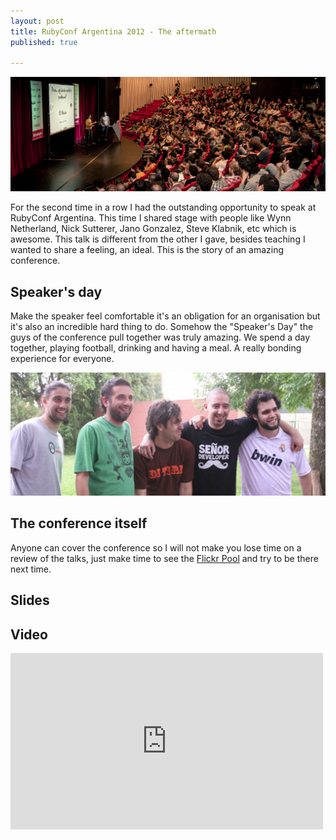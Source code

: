 ```yaml
---
layout: post
title: RubyConf Argentina 2012 - The aftermath
published: true

---
```


![](/posts_assets/rubyconf-ar-header.png)

For the second time in a row I had the outstanding opportunity to
speak at RubyConf Argentina. This time I shared stage with people like Wynn
Netherland, Nick Sutterer, Jano Gonzalez, Steve Klabnik, etc which is awesome.
This talk is different from the other I gave, besides teaching I wanted to share
a feeling, an ideal. This is the story of an amazing conference.

## Speaker's day

Make the speaker feel comfortable it's an obligation for an organisation but
it's also an incredible hard thing to do. Somehow the "Speaker's Day" the guys
of the conference pull together was truly amazing. We spend a day together,
playing football, drinking and having a meal. A really bonding experience for
everyone.


![](/posts_assets/rubyconf-ar-football-speakers-day.png)

## The conference itself

Anyone can cover the conference so I will not make you lose time on a review of
the talks, just make time to see the [Flickr Pool](http://www.flickr.com/groups/rubyconfar2012/pool/)
and try to be there next time.

## Slides

<script async class="speakerdeck-embed" data-id="5081a340a238030002048af9" data-ratio="1.7777777777777777" src="//speakerdeck.com/assets/embed.js"></script>

## Video

<iframe src="http://player.vimeo.com/video/62761352" width="500" height="282" frameborder="0" webkitAllowFullScreen mozallowfullscreen allowFullScreen></iframe>
